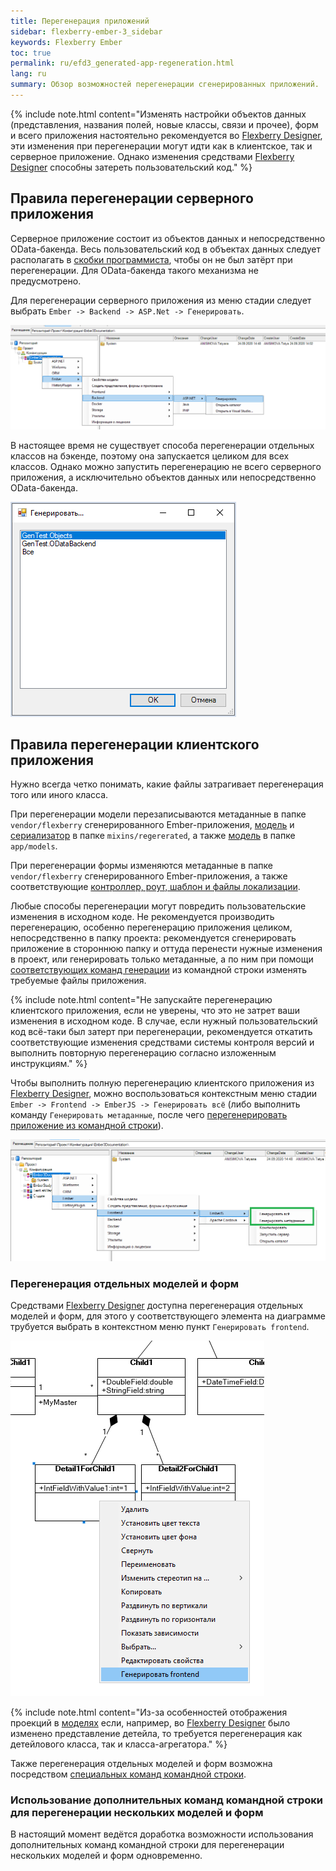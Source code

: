 ```yaml
---
title: Перегенерация приложений
sidebar: flexberry-ember-3_sidebar
keywords: Flexberry Ember
toc: true
permalink: ru/efd3_generated-app-regeneration.html
lang: ru
summary: Обзор возможностей перегенерации сгенерированных приложений.
---
```


{% include note.html content="Изменять настройки объектов данных (представления, названия полей, новые классы, связи и прочее), форм и всего приложения настоятельно рекомендуется во [Flexberry Designer](fd_flexberry-designer.html), эти изменения при перегенерации могут идти как в клиентское, так и серверное приложение. Однако изменения средствами [Flexberry Designer](fd_flexberry-designer.html) способны затереть пользовательский код." %}

## Правила перегенерации серверного приложения
Серверное приложение состоит из объектов данных и непосредственно OData-бакенда.
Весь пользовательский код в объектах данных следует располагать в [скобки программиста](fo_programmer-brackets.html), чтобы он не был затёрт при перегенерации. Для OData-бакенда такого механизма не предусмотрено.

Для перегенерации серверного приложения из меню стадии следует выбрать `Ember -> Backend -> ASP.Net -> Генерировать`.

![Перегенерация серверного приложения из Flexberry Designer](/images/pages/products/flexberry-ember/ember-flexberry/generation/FE-regenerate-backend.png)

В настоящее время не существует способа перегенерации отдельных классов на бэкенде, поэтому она запускается целиком для всех классов. Однако можно запустить перегенерацию не всего серверного приложения, а исключительно объектов данных или непосредственно OData-бакенда.

![Выбор перегенерируемой части серверного приложения из Flexberry Designer](/images/pages/products/flexberry-ember/ember-flexberry/generation/FE-regenerate-backend-choise.png)

## Правила перегенерации клиентского приложения
Нужно всегда четко понимать, какие файлы затрагивает перегенерация того или иного класса.

При перегенерации модели перезаписываются метаданные в папке `vendor/flexberry` сгенерированного Ember-приложения, [модель](efd3_model.html) и [сериализатор](efd3_serializer.html) в папке `mixins/regererated`, а также [модель](efd3_model.html) в папке `app/models`.

При перегенерации формы изменяются метаданные в папке `vendor/flexberry` сгенерированного Ember-приложения, а также соответствующие [контроллер, роут, шаблон и файлы локализации](efd3_form.html).

Любые способы перегенерации могут повредить пользовательские изменения в исходном коде. Не рекомендуется производить перегенерацию, особенно перегенерацию приложения целиком, непосредственно в папку проекта: рекомендуется сгенерировать приложение в стороннюю папку и оттуда перенести нужные изменения в проект, или генерировать только метаданные, а по ним при помощи [соответствующих команд генерации]() из командной строки изменять требуемые файлы приложения. 

{% include note.html content="Не запускайте перегенерацию клиентского приложения, если не уверены, что это не затрет ваши изменения в исходном коде. В случае, если нужный пользовательский код всё-таки был затерт при перегенерации, рекомендуется откатить соответствующие изменения средствами системы контроля версий и выполнить повторную перегенерацию согласно изложенным инструкциям." %}

Чтобы выполнить полную перегенерацию клиентского приложения из [Flexberry Designer](fd_flexberry-designer.html), можно воспользоваться контекстным меню стадии `Ember -> Frontend -> EmberJS -> Генерировать всё` (либо выполнить команду `Генерировать метаданные`, после чего [перегенерировать приложение из командной строки](efd3_app_generation.html)).

![Перегенерация клиентского приложения из Flexberry Designer](/images/pages/products/flexberry-ember/ember-flexberry/generation/FE-regenerate-frontend-full.png)

### Перегенерация отдельных моделей и форм
Средствами [Flexberry Designer](fd_flexberry-designer.html) доступна перегенерация отдельных моделей и форм, для этого у соответствующего элемента на диаграмме трубуется выбрать в контекстном меню пункт `Генерировать frontend`.

![Перегенерация отдельного класса клиентского приложения из Flexberry Designer](/images/pages/products/flexberry-ember/ember-flexberry/generation/FE-regenerate-frontend.png)

{% include note.html content="Из-за особенностей отображения проекций в [моделях](efd3_model.html) если, например, во [Flexberry Designer](fd_flexberry-designer.html) было изменено представление детейла, то требуется перегенерация как детейлового класса, так и класса-агрегатора." %}

Также перегенерация отдельных моделей и форм возможна посредством [специальных команд командной строки]().

### Использование дополнительных команд командной строки для перегенерации нескольких моделей и форм
В настоящий момент ведётся доработка возможности использования дополнительных команд командной строки для перегенерации нескольких моделей и форм одновременно.